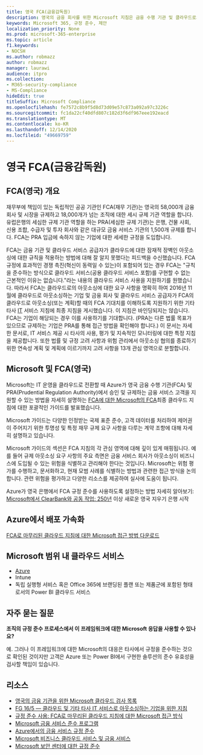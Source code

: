 ```yaml
---
title: 영국 FCA(금융감독원)
description: 영국의 금융 회사를 위한 Microsoft 지침은 금융 수행 기관 및 클라우드로의 아웃소싱에 대한 지침을 따릅니다.
keywords: Microsoft 365, 규정 준수, 제안
localization_priority: None
ms.prod: microsoft-365-enterprise
ms.topic: article
f1.keywords:
- NOCSH
ms.author: robmazz
author: robmazz
manager: laurawi
audience: itpro
ms.collection:
- M365-security-compliance
- MS-Compliance
hideEdit: true
titleSuffix: Microsoft Compliance
ms.openlocfilehash: fe7572c8b9f5d8d73d09e57c873a092a97c3226c
ms.sourcegitcommit: fc1da22cf40dfd807c182d3f6df967eee192eacd
ms.translationtype: MT
ms.contentlocale: ko-KR
ms.lasthandoff: 12/14/2020
ms.locfileid: "49669759"
---
```

# <a name="united-kingdom-financial-conduct-authority-fca"></a>영국 FCA(금융감독원)

## <a name="fca-uk-overview"></a>FCA(영국) 개요

재무부에 책임이 있는 독립적인 공공 기관인 FCA(재무 기관)는 영국의 58,000개 금융 회사 및 시장을 규제하고 18,000개가 넘는 조직에 대한 세시 규제 기관 역할을 합니다. [](https://www.fca.org.uk/) [](https://www.bankofengland.co.uk/pra/pages/default.aspx) 유럽은행의 세심한 규제 기관 역할을 하는 PRA(세심한 규제 기관)는 은행, 건물 사회, 신용 조합, 수급자 및 투자 회사와 같은 대규모 금융 서비스 기관의 1,500개 규제를 합니다. FCA는 PRA 입금에 속하지 않는 기업에 대한 세세한 규정을 도입합니다.

FCA는 금융 기관 및 클라우드 서비스 공급자가 클라우드에 대한 잠재적 장벽인 아웃소싱에 대한 규칙을 적용하는 방법에 대해 잘 알지 못했다는 피드백을 수신했습니다. FCA 규정에 효과적인 경쟁 촉진(혁신이 동력일 수 있는)이 포함되어 있는 경우 FCA는 "규칙을 준수하는 방식으로 클라우드 서비스(공용 클라우드 서비스 포함)를 구현할 수 없는 근본적인 이유는 없습니다."라는 내용의 클라우드 서비스 사용을 지원하기를 원했습니다. 따라서 FCA는 클라우드로의 아웃소싱에 대한 요구 사항을 명확히 하여 2016년 11월에 클라우드로 아웃소싱하는 기업 및 금융 회사 및 클라우드 서비스 공급자가 FCA의 클라우드로 아웃소싱(또는 계획)할 때의 FCA 기대치를 이해하도록 지원하기 위한 기타 타사 [IT](https://www.fca.org.uk/publication/finalised-guidance/fg16-5.pdf) 서비스 지침에 최종 지침을 게시했습니다. 이 지침은 바인딩되지는 않습니다. FCA는 기업이 해당되는 경우 이를 사용하기를 기대합니다. (PRA는 다른 법률 목표가 있으므로 규제하는 기업은 PRA를 통해 접근 방법을 확인해야 합니다.) 이 문서는 자세한 문서로, IT 서비스 제공 시 타사의 사용, 평가 및 지속적인 모니터링에 대한 특정 지침을 제공합니다. 또한 법률 및 규정 고려 사항과 위험 관리에서 아웃소싱 협의를 종료하기 위한 연속성 계획 및 계획에 이르기까지 고려 사항을 13개 관심 영역으로 분할합니다.

## <a name="microsoft-and-fca-uk"></a>Microsoft 및 FCA(영국)

Microsoft는 IT 운영을 클라우드로 전환할 때 Azure가 영국 금융 수행 기관(FCA) 및 PRA(Prudential Regulation Authority)에서 승인 및 규제하는 금융 서비스 고객을 지원할 수 있는 방법을 자세히 설명하는 [FCA에 대한 Microsoft의 FCA](https://go.microsoft.com/fwlink/p/?linkid=2101561)최종 클라우드 지침에 대한 포괄적인 가이드를 발표했습니다.

Microsoft 가이드는 다양한 인정받는 국제 표준 준수, 고객 데이터를 처리하여 제어권이 주어지기 위한 투명성 및 특정 재무 규제 요구 사항을 다루는 계약 조항에 대해 자세히 설명하고 있습니다.

Microsoft 가이드의 섹션은 FCA 지침의 각 관심 영역에 대해 깊이 있게 매핑됩니다. 예를 들어 규제 아웃소싱 요구 사항의 주요 측면은 금융 서비스 회사가 아웃소싱이 비즈니스에 도입될 수 있는 위험을 식별하고 관리해야 한다는 것입니다. Microsoft는 위험 평가를 수행하고, 문서화하고, 현재 모범 사례를 식별하는 방법과 관련한 접근 방식을 논의합니다. 관련 위험을 평가하고 다양한 리소스를 제공하여 실사에 도움이 됩니다.

Azure가 영국 은행에서 FCA 규정 준수를 사용하도록 설정하는 방법 자세히 알아보기: [Microsoft에서 ClearBank와 공동 작업: 250년](https://customers.microsoft.com/story/microsoft-collaborates-with-clearbank) 이상 새로운 영국 지우기 은행 시작

## <a name="accelerate-your-deployment-on-azure"></a>Azure에서 배포 가속화

[FCA로 마무리된 클라우드 지침에 대한 Microsoft 접근 방법 다운로드](https://go.microsoft.com/fwlink/p/?linkid=2101561)

## <a name="microsoft-in-scope-cloud-services"></a>Microsoft 범위 내 클라우드 서비스

- [Azure](https://aka.ms/AzureCompliance)
- Intune
- 독립 실행형 서비스 혹은 Office 365에 브랜딩된 플랜 또는 제품군에 포함된 형태로서의 Power BI 클라우드 서비스

## <a name="frequently-asked-questions"></a>자주 묻는 질문

**조직의 규정 준수 프로세스에서 이 프레임워크에 대한 Microsoft 응답을 사용할 수 있나요?**

예. 그러나 이 프레임워크에 대한 Microsoft의 대응은 타사에서 규정을 준수하는 것으로 확인된 것이지만 고객은 Azure 또는 Power BI에서 구현한 솔루션의 준수 유효성을 검사할 책임이 있습니다.

## <a name="resources"></a>리소스

- [영국의 금융 기관을 위한 Microsoft 클라우드 검사 목록](https://aka.ms/Azure-UK-compliance)
- [FG 16/5 — 클라우드 및 기타 타사 IT 서비스로 아웃소싱하는 기업을 위한 지침](https://www.fca.org.uk/publication/finalised-guidance/fg16-5.pdf)
- [규정 준수 사용: FCA로 마무리된 클라우드 지침에 대한 Microsoft 접근 방식](https://go.microsoft.com/fwlink/p/?linkid=2101561)
- [Microsoft 금융 서비스 준수 프로그램](https://www.microsoft.com/download/details.aspx?id=55332)
- [Azure에서의 금융 서비스 규정 준수](https://azure.microsoft.com/resources/videos/azurecon-2015-financial-services-compliance-in-azure/)
- [Microsoft 비즈니스 클라우드 서비스 및 금융 서비스](https://www.microsoft.com/trustcenter/cloudservices/financialservices)
- [Microsoft 보안 센터에 대한 규정 준수](https://www.microsoft.com/trust-center/compliance/compliance-overview)
